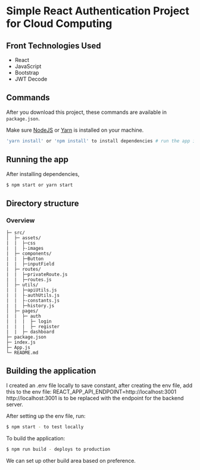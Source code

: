 # Simple React Authentication Project for Cloud Computing

## Front Technologies Used

- React
- JavaScript
- Bootstrap
- JWT Decode

## Commands

After you download this project, these commands are available in `package.json`.

Make sure [NodeJS](https://www.nodejs.org/) or [Yarn](https://www.yarnpkg.com) is installed on your machine.

```bash
'yarn install' or 'npm install' to install dependencies # run the app in development mode
```

## Running the app

After installing dependencies,

```bash
$ npm start or yarn start
```

## Directory structure

### Overview

```tree
├─ src/
│  ├─ assets/
|  |  ├─css
|  |  ├-images
|  ├─ components/
|  |  ├─Button
|  |  ├─inputField
|  ├─ routes/
|  |  ├─privateRoute.js
|  |  ├─routes.js
│  ├─ utils/
|  |  ├─apiUtils.js
|  |  ├-authUtils.js
|  |  ├-constants.js
|  |  ├─history.js
│  ├─ pages/
|  |  ├─ auth
|  |  |  ├─ login
|  |  |  ├─ register
|  |  ├─ dashboard
├─ package.json
├─ index.js
├─ App.js
└─ README.md
```

## Building the application

I created an .env file locally to save constant, after creating the env file, add this to the env file: REACT_APP_API_ENDPOINT=http://localhost:3001
http://localhost:3001 is to be replaced with the endpoint for the backend server.

After setting up the env file, run:

```bash
$ npm start - to test locally
```

To build the application:

```bash
$ npm run build - deploys to production
```

We can set up other build area based on preference.
